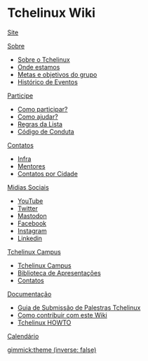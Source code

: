 # Tchelinux Wiki

[Site](http://tchelinux.org)

[Sobre]()

  * [Sobre o Tchelinux](sobre.md)
  * [Onde estamos](onde.md)
  * [Metas e objetivos do grupo](metas.md)
  * [Histórico de Eventos](eventos/historico_eventos.md)

[Participe]()

  * [Como participar?](como_participar.md)
  * [Como ajudar?](como_ajudar.md)
  * [Regras da Lista](regras.md)
  * [Código de Conduta](conduta.md)

[Contatos]()

  * [Infra](infra.md)
  * [Mentores](mentores.md)
  * [Contatos por Cidade](cidades.md)

[Midias Sociais]()

  * [YouTube](https://www.youtube.com/c/tchelinux)
  * [Twitter](https://twitter.com/tchelinux)
  * [Mastodon](https://mastodon.social/@tchelinux)
  * [Facebook](https://facebook.com/tchelinux)
  * [Instagram](https://instagram.com/tchelinux)
  * [Linkedin](https://www.linkedin.com/groups/771307)

[Tchelinux Campus]()

  * [Tchelinux Campus](campus/tchelinux_campus.md)
  * [Biblioteca de Apresentações](campus/biblioteca_apresentacoes.md)
  * [Contatos](campus/contatos.md)

[Documentação]()

  * [Guia de Submissão de Palestras Tchelinux](guidelines.md)
  * [Como contribuir com este Wiki](docs/contribuir/contribuir.md)
  * [Tchelinux HOWTO](docs/howto/tchelinux_howto.md)

[Calendário](eventos/calendario.md)

[gimmick:theme (inverse: false)](cosmo)
